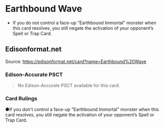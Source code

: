 # Earthbound Wave

*   If you do not control a face-up “Earthbound Immortal” monster when this card resolves, you still negate the activation of your opponent’s Spell or Trap Card.

## Edisonformat.net

Source: https://edisonformat.net/card?name=Earthbound%20Wave

### Edison-Accurate PSCT

> No Edison-Accurate PSCT available for this card.

### Card Rulings

●If you don't control a face-up “Earthbound Immortal” monster when this card resolves, you still negate the activation of your opponent’s Spell or Trap Card.
            